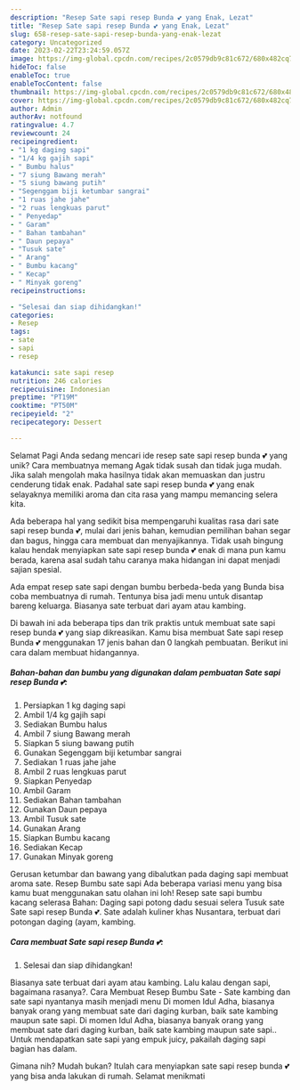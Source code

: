 ```yaml
---
description: "Resep Sate sapi resep Bunda 💕 yang Enak, Lezat"
title: "Resep Sate sapi resep Bunda 💕 yang Enak, Lezat"
slug: 658-resep-sate-sapi-resep-bunda-yang-enak-lezat
category: Uncategorized
date: 2023-02-22T23:24:59.057Z
image: https://img-global.cpcdn.com/recipes/2c0579db9c81c672/680x482cq70/sate-sapi-resep-bunda-foto-resep-utama.jpg
hideToc: false
enableToc: true
enableTocContent: false
thumbnail: https://img-global.cpcdn.com/recipes/2c0579db9c81c672/680x482cq70/sate-sapi-resep-bunda-foto-resep-utama.jpg
cover: https://img-global.cpcdn.com/recipes/2c0579db9c81c672/680x482cq70/sate-sapi-resep-bunda-foto-resep-utama.jpg
author: Admin
authorAv: notfound
ratingvalue: 4.7
reviewcount: 24
recipeingredient:
- "1 kg daging sapi"
- "1/4 kg gajih sapi"
- " Bumbu halus"
- "7 siung Bawang merah"
- "5 siung bawang putih"
- "Segenggam biji ketumbar sangrai"
- "1 ruas jahe jahe"
- "2 ruas lengkuas parut"
- " Penyedap"
- " Garam"
- " Bahan tambahan"
- " Daun pepaya"
- "Tusuk sate"
- " Arang"
- " Bumbu kacang"
- " Kecap"
- " Minyak goreng"
recipeinstructions:

- "Selesai dan siap dihidangkan!"
categories:
- Resep
tags:
- sate
- sapi
- resep

katakunci: sate sapi resep 
nutrition: 246 calories
recipecuisine: Indonesian
preptime: "PT19M"
cooktime: "PT50M"
recipeyield: "2"
recipecategory: Dessert

---
```



Selamat Pagi Anda sedang mencari ide resep sate sapi resep bunda 💕 yang unik? Cara membuatnya memang Agak tidak susah dan tidak juga mudah. Jika salah mengolah maka hasilnya tidak akan memuaskan dan justru cenderung tidak enak. Padahal sate sapi resep bunda 💕 yang enak selayaknya memiliki aroma dan cita rasa yang mampu memancing selera kita.


Ada beberapa hal yang sedikit bisa mempengaruhi kualitas rasa dari sate sapi resep bunda 💕, mulai dari jenis bahan, kemudian pemilihan bahan segar dan bagus, hingga cara membuat dan menyajikannya. Tidak usah bingung kalau hendak menyiapkan sate sapi resep bunda 💕 enak di mana pun kamu berada, karena asal sudah tahu caranya maka hidangan ini dapat menjadi sajian spesial.

Ada empat resep sate sapi dengan bumbu berbeda-beda yang Bunda bisa coba membuatnya di rumah. Tentunya bisa jadi menu untuk disantap bareng keluarga. Biasanya sate terbuat dari ayam atau kambing.


Di bawah ini ada beberapa tips dan trik praktis untuk membuat sate sapi resep bunda 💕 yang siap dikreasikan. Kamu bisa membuat Sate sapi resep Bunda 💕 menggunakan 17 jenis bahan dan 0 langkah pembuatan. Berikut ini cara dalam membuat hidangannya.

<!--inarticleads1-->

##### Bahan-bahan dan bumbu yang digunakan dalam pembuatan Sate sapi resep Bunda 💕:

1. Persiapkan 1 kg daging sapi
1. Ambil 1/4 kg gajih sapi
1. Sediakan  Bumbu halus
1. Ambil 7 siung Bawang merah
1. Siapkan 5 siung bawang putih
1. Gunakan Segenggam biji ketumbar sangrai
1. Sediakan 1 ruas jahe jahe
1. Ambil 2 ruas lengkuas parut
1. Siapkan  Penyedap
1. Ambil  Garam
1. Sediakan  Bahan tambahan
1. Gunakan  Daun pepaya
1. Ambil Tusuk sate
1. Gunakan  Arang
1. Siapkan  Bumbu kacang
1. Sediakan  Kecap
1. Gunakan  Minyak goreng


Gerusan ketumbar dan bawang yang dibalutkan pada daging sapi membuat aroma sate. Resep Bumbu sate sapi Ada beberapa variasi menu yang bisa kamu buat menggunakan satu olahan ini loh! Resep sate sapi bumbu kacang selerasa Bahan: Daging sapi potong dadu sesuai selera Tusuk sate Sate sapi resep Bunda 💕. Sate adalah kuliner khas Nusantara, terbuat dari potongan daging (ayam, kambing. 

<!--inarticleads2-->

##### Cara membuat Sate sapi resep Bunda 💕:


1. Selesai dan siap dihidangkan!

Biasanya sate terbuat dari ayam atau kambing. Lalu kalau dengan sapi, bagaimana rasanya?. Cara Membuat Resep Bumbu Sate - Sate kambing dan sate sapi nyantanya masih menjadi menu Di momen Idul Adha, biasanya banyak orang yang membuat sate dari daging kurban, baik sate kambing maupun sate sapi. Di momen Idul Adha, biasanya banyak orang yang membuat sate dari daging kurban, baik sate kambing maupun sate sapi.. Untuk mendapatkan sate sapi yang empuk juicy, pakailah daging sapi bagian has dalam. 

Gimana nih? Mudah bukan? Itulah cara menyiapkan sate sapi resep bunda 💕 yang bisa anda lakukan di rumah. Selamat menikmati
